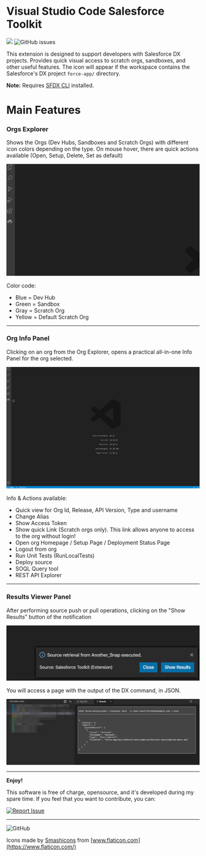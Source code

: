 # Visual Studio Code Salesforce Toolkit

[![](https://vsmarketplacebadge.apphb.com/version/drossi750.vscode-salesforce-toolkit.svg)](https://marketplace.visualstudio.com/items?itemName=drossi750.vscode-salesforce-toolkit) 
![GitHub issues](https://img.shields.io/github/issues-raw/drossi750/vscode-salesforce-toolkit)

This extension is designed to support developers with Salesforce DX projects. Provides quick visual access to scratch orgs, sandboxes, and other useful features.
The icon will appear if the workspace contains the Salesforce's DX project `force-app/` directory.

**Note:** Requires [SFDX CLI](https://developer.salesforce.com/tools/sfdxcli) installed.

# Main Features

### Orgs Explorer

Shows the Orgs (Dev Hubs, Sandboxes and Scratch Orgs) with different icon colors depending on the type.
On mouse hover, there are quick actions available (Open, Setup, Delete, Set as default)

![Org Explorer](resources/images/org_explorer.gif)

Color code:
* Blue = Dev Hub
* Green = Sandbox
* Gray = Scratch Org
* Yellow = Default Scratch Org

___

### Org Info Panel

Clicking on an org from the Org Explorer, opens a practical all-in-one Info Panel for the org selected.

![Org Info Panel](resources/images/org_info_panel.gif)

Info & Actions available:
* Quick view for Org Id, Release, API Version, Type and username
* Change Alias
* Show Access Token
* Show quick Link (Scratch orgs only). This link allows anyone to access to the org without login! 
* Open org Homepage / Setup Page / Deployment Status Page
* Logout from org
* Run Unit Tests (RunLocalTests)
* Deploy source
* SOQL Query tool
* REST API Explorer

___

### Results Viewer Panel

After performing source push or pull operations, clicking on the "Show Results" button of the notification

![Notification](resources/images/notification.png)

You will access a page with the output of the DX command, in JSON.

![Results Viewer Panel](resources/images/results-viewer.png)

___

**Enjoy!**
 
This software is free of charge, opensource, and it's developed during my spare time. If you feel that you want to contribute, you can:

[![Report Issue](https://img.shields.io/badge/Report%20Issue-Github-green)](https://github.com/drossi750/vscode-salesforce-toolkit/issues/new/choose)

___

![GitHub](https://img.shields.io/github/license/drossi750/vscode-salesforce-toolkit)

Icons made by [Smashicons](https://www.flaticon.com/authors/smashicons) from [www.flaticon.com](https://www.flaticon.com/)
